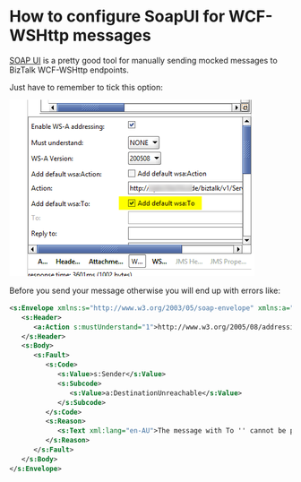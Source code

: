 # How to configure SoapUI for WCF-WSHttp messages

[SOAP UI](http://www.soapui.org) is a pretty good tool for manually sending mocked messages to BizTalk WCF-WSHttp endpoints.

Just have to remember to tick this option:

![SOAP UI Screenshot](../images/2017/03/2017-03-03_14-45-16.png)

Before you send your message otherwise you will end up with errors like:

```xml
<s:Envelope xmlns:s="http://www.w3.org/2003/05/soap-envelope" xmlns:a="http://www.w3.org/2005/08/addressing">
   <s:Header>
      <a:Action s:mustUnderstand="1">http://www.w3.org/2005/08/addressing/soap/fault</a:Action>
   </s:Header>
   <s:Body>
      <s:Fault>
         <s:Code>
            <s:Value>s:Sender</s:Value>
            <s:Subcode>
               <s:Value>a:DestinationUnreachable</s:Value>
            </s:Subcode>
         </s:Code>
         <s:Reason>
            <s:Text xml:lang="en-AU">The message with To '' cannot be processed at the receiver, due to an AddressFilter mismatch at the EndpointDispatcher.  Check that the sender and receiver's EndpointAddresses agree.</s:Text>
         </s:Reason>
      </s:Fault>
   </s:Body>
</s:Envelope>
```